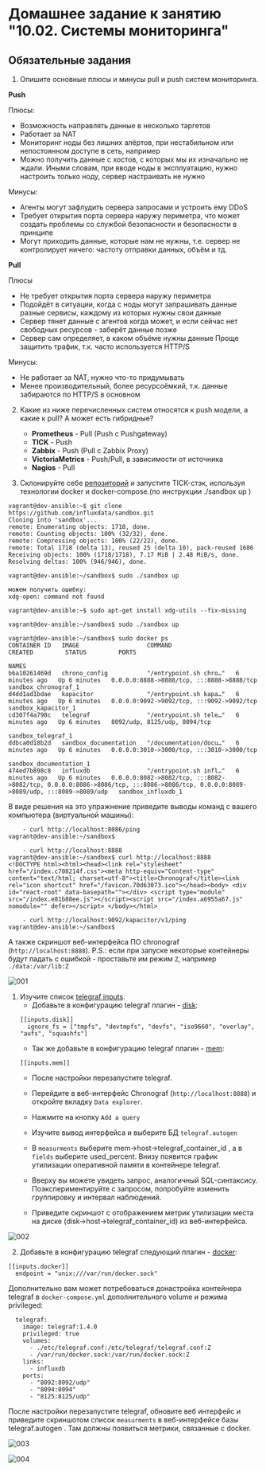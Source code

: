 # Домашнее задание к занятию "10.02. Системы мониторинга"

## Обязательные задания

1. Опишите основные плюсы и минусы pull и push систем мониторинга.

**Push**

Плюсы:
* Возможность направлять данные в несколько таргетов
* Работает за NAT
* Мониторинг ноды без лишних алёртов, при нестабильном или непостоянном доступе в сеть, например
* Можно получить данные с хостов, с которых мы их изначально не ждали. Иными словам, при вводе ноды в эксплуатацию, нужно настроить только ноду, сервер настраивать не нужно

Минусы:
* Агенты могут зафлудить сервера запросами и устроить ему DDoS
* Требует открытия порта сервера наружу периметра, что может создать проблемы со службой безопасности и безопасности в принципе
* Могут приходить данные, которые нам не нужны, т.е. сервер не контролирует ничего: частоту отправки данных, объём и тд.

**Pull**

Плюсы
* Не требует открытия порта сервера наружу периметра
* Подойдёт в ситуации, когда с ноды могут запрашивать данные разные сервисы, каждому из которых нужны свои данные
* Сервер тянет данные с агентов когда может, и если сейчас нет свободных ресурсов - заберёт данные позже
* Сервер сам определяет, в каком объёме нужны данные
Проще защитить трафик, т.к. часто используется HTTP/S

Минусы:
* Не работает за NAT, нужно что-то придумывать
* Менее производительный, более ресурсоёмкий, т.к. данные забираются по HTTP/S в основном

2. Какие из ниже перечисленных систем относятся к push модели, а какие к pull? А может есть гибридные?

    - **Prometheus** - Pull (Push с Pushgateway)
    - **TICK** - Push
    - **Zabbix** - Push (Pull с Zabbix Proxy)
    - **VictoriaMetrics** - Push/Pull, в зависимости от источника
    - **Nagios** - Pull

3. Склонируйте себе [репозиторий](https://github.com/influxdata/sandbox/tree/master) и запустите TICK-стэк, 
используя технологии docker и docker-compose.(по инструкции ./sandbox up )

```
vagrant@dev-ansible:~$ git clone https://github.com/influxdata/sandbox.git
Cloning into 'sandbox'...
remote: Enumerating objects: 1718, done.
remote: Counting objects: 100% (32/32), done.
remote: Compressing objects: 100% (22/22), done.
remote: Total 1718 (delta 13), reused 25 (delta 10), pack-reused 1686
Receiving objects: 100% (1718/1718), 7.17 MiB | 2.48 MiB/s, done.
Resolving deltas: 100% (946/946), done.

vagrant@dev-ansible:~/sandbox$ sudo ./sandbox up

можем получить ошибку: 
xdg-open: command not found

vagrant@dev-ansible:~$ sudo apt-get install xdg-utils --fix-missing

vagrant@dev-ansible:~/sandbox$ sudo ./sandbox up
```

```
vagrant@dev-ansible:~/sandbox$ sudo docker ps
CONTAINER ID   IMAGE                   COMMAND                  CREATED         STATUS         PORTS
                                                                                       NAMES
b6a10261469d   chrono_config           "/entrypoint.sh chro…"   6 minutes ago   Up 6 minutes   0.0.0.0:8888->8888/tcp, :::8888->8888/tcp                                                                                         sandbox_chronograf_1
d4dd1ad1bdae   kapacitor               "/entrypoint.sh kapa…"   6 minutes ago   Up 6 minutes   0.0.0.0:9092->9092/tcp, :::9092->9092/tcp                                                                                         sandbox_kapacitor_1
cd307f4a798c   telegraf                "/entrypoint.sh tele…"   6 minutes ago   Up 6 minutes   8092/udp, 8125/udp, 8094/tcp
                                                                                       sandbox_telegraf_1
ddbca0d18b2d   sandbox_documentation   "/documentation/docu…"   6 minutes ago   Up 6 minutes   0.0.0.0:3010->3000/tcp, :::3010->3000/tcp
                                                                                       sandbox_documentation_1
474ed7b898c8   influxdb                "/entrypoint.sh infl…"   6 minutes ago   Up 6 minutes   0.0.0.0:8082->8082/tcp, :::8082->8082/tcp, 0.0.0.0:8086->8086/tcp, :::8086->8086/tcp, 0.0.0.0:8089->8089/udp, :::8089->8089/udp   sandbox_influxdb_1
```

В виде решения на это упражнение приведите выводы команд с вашего компьютера (виртуальной машины):

```    
    - curl http://localhost:8086/ping
vagrant@dev-ansible:~/sandbox$
```        

```   
    - curl http://localhost:8888
vagrant@dev-ansible:~/sandbox$ curl http://localhost:8888
<!DOCTYPE html><html><head><link rel="stylesheet" href="/index.c708214f.css"><meta http-equiv="Content-type" content="text/html; charset=utf-8"><title>Chronograf</title><link rel="icon shortcut" href="/favicon.70d63073.ico"></head><body> <div id="react-root" data-basepath=""></div> <script type="module" src="/index.e81b88ee.js"></script><script src="/index.a6955a67.js" nomodule="" defer></script> </body></html>
```    

```    
    - curl http://localhost:9092/kapacitor/v1/ping
vagrant@dev-ansible:~/sandbox$
```

А также скриншот веб-интерфейса ПО chronograf (`http://localhost:8888`). 
P.S.: если при запуске некоторые контейнеры будут падать с ошибкой - проставьте им режим `Z`, например
`./data:/var/lib:Z`

![001](https://github.com/skurudo/devops-netology/blob/main/MTN-15%20-%20CI%2C%20%D0%BC%D0%BE%D0%BD%D0%B8%D1%82%D0%BE%D1%80%D0%B8%D0%BD%D0%B3%20%D0%B8%20%D1%83%D0%BF%D1%80%D0%B0%D0%B2%D0%BB%D0%B5%D0%BD%D0%B8%D0%B5%20%D0%BA%D0%BE%D0%BD%D1%84%D0%B8%D0%B3%D1%83%D1%80%D0%B0%D1%86%D0%B8%D1%8F%D0%BC%D0%B8/10.02/001.jpg)


1. Изучите список [telegraf inputs](https://github.com/influxdata/telegraf/tree/master/plugins/inputs).
    - Добавьте в конфигурацию telegraf плагин - [disk](https://github.com/influxdata/telegraf/tree/master/plugins/inputs/disk):
    ```
    [[inputs.disk]]
      ignore_fs = ["tmpfs", "devtmpfs", "devfs", "iso9660", "overlay", "aufs", "squashfs"]
    ```
    - Так же добавьте в конфигурацию telegraf плагин - [mem](https://github.com/influxdata/telegraf/tree/master/plugins/inputs/mem):
    ```
    [[inputs.mem]]
    ```
    - После настройки перезапустите telegraf.
 
    - Перейдите в веб-интерфейс Chronograf (`http://localhost:8888`) и откройте вкладку `Data explorer`.
    - Нажмите на кнопку `Add a query`
    - Изучите вывод интерфейса и выберите БД `telegraf.autogen`
    - В `measurments` выберите mem->host->telegraf_container_id , а в `fields` выберите used_percent. 
    Внизу появится график утилизации оперативной памяти в контейнере telegraf.
    - Вверху вы можете увидеть запрос, аналогичный SQL-синтаксису. 
    Поэкспериментируйте с запросом, попробуйте изменить группировку и интервал наблюдений.
    - Приведите скриншот с отображением
    метрик утилизации места на диске (disk->host->telegraf_container_id) из веб-интерфейса.  


![002](https://github.com/skurudo/devops-netology/blob/main/MTN-15%20-%20CI%2C%20%D0%BC%D0%BE%D0%BD%D0%B8%D1%82%D0%BE%D1%80%D0%B8%D0%BD%D0%B3%20%D0%B8%20%D1%83%D0%BF%D1%80%D0%B0%D0%B2%D0%BB%D0%B5%D0%BD%D0%B8%D0%B5%20%D0%BA%D0%BE%D0%BD%D1%84%D0%B8%D0%B3%D1%83%D1%80%D0%B0%D1%86%D0%B8%D1%8F%D0%BC%D0%B8/10.02/002.jpg)


2. Добавьте в конфигурацию telegraf следующий плагин - [docker](https://github.com/influxdata/telegraf/tree/master/plugins/inputs/docker):
```
[[inputs.docker]]
  endpoint = "unix:///var/run/docker.sock"
```

Дополнительно вам может потребоваться донастройка контейнера telegraf в `docker-compose.yml` дополнительного volume и 
режима privileged:

```
  telegraf:
    image: telegraf:1.4.0
    privileged: true
    volumes:
      - ./etc/telegraf.conf:/etc/telegraf/telegraf.conf:Z
      - /var/run/docker.sock:/var/run/docker.sock:Z
    links:
      - influxdb
    ports:
      - "8092:8092/udp"
      - "8094:8094"
      - "8125:8125/udp"
```

После настройки перезапустите telegraf, обновите веб интерфейс и приведите скриншотом список `measurments` в 
веб-интерфейсе базы telegraf.autogen . Там должны появиться метрики, связанные с docker.

![003](https://github.com/skurudo/devops-netology/blob/main/MTN-15%20-%20CI%2C%20%D0%BC%D0%BE%D0%BD%D0%B8%D1%82%D0%BE%D1%80%D0%B8%D0%BD%D0%B3%20%D0%B8%20%D1%83%D0%BF%D1%80%D0%B0%D0%B2%D0%BB%D0%B5%D0%BD%D0%B8%D0%B5%20%D0%BA%D0%BE%D0%BD%D1%84%D0%B8%D0%B3%D1%83%D1%80%D0%B0%D1%86%D0%B8%D1%8F%D0%BC%D0%B8/10.02/003.jpg)

![004](https://github.com/skurudo/devops-netology/blob/main/MTN-15%20-%20CI%2C%20%D0%BC%D0%BE%D0%BD%D0%B8%D1%82%D0%BE%D1%80%D0%B8%D0%BD%D0%B3%20%D0%B8%20%D1%83%D0%BF%D1%80%D0%B0%D0%B2%D0%BB%D0%B5%D0%BD%D0%B8%D0%B5%20%D0%BA%D0%BE%D0%BD%D1%84%D0%B8%D0%B3%D1%83%D1%80%D0%B0%D1%86%D0%B8%D1%8F%D0%BC%D0%B8/10.02/004.jpg)
